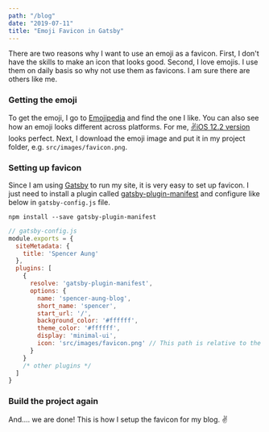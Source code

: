 ```yaml
---
path: "/blog"
date: "2019-07-11"
title: "Emoji Favicon in Gatsby"
---
```


There are two reasons why I want to use an emoji as a favicon. First, I don't have the skills to make an icon that looks good. Second, I love emojis. I use them on daily basis so why not use them as favicons. I am sure there are others like me.

### Getting the emoji

To get the emoji, I go to [Emojipedia](https://emojipedia.org) and find the one I like. You can also see how an emoji looks different across platforms. For me, [✌️iOS 12.2 version](https://emojipedia.org/apple/ios-12.2/victory-hand/) looks perfect. Next, I download the emoji image and put it in my project folder, e.g. `src/images/favicon.png`.

### Setting up favicon

Since I am using [Gatsby](https://www.gatsbyjs.org) to run my site, it is very easy to set up favicon. I just need to install a plugin called [gatsby-plugin-manifest](https://www.npmjs.com/package/gatsby-plugin-manifest) and configure like below in `gatsby-config.js` file.
```shell
npm install --save gatsby-plugin-manifest
```

```javascript
// gatsby-config.js
module.exports = {
  siteMetadata: {
    title: 'Spencer Aung'
  },
  plugins: [
    {
      resolve: 'gatsby-plugin-manifest',
      options: {
        name: 'spencer-aung-blog',
        short_name: 'spencer',
        start_url: '/',
        background_color: '#ffffff',
        theme_color: '#ffffff',
        display: 'minimal-ui',
        icon: 'src/images/favicon.png' // This path is relative to the root of the site.
      }
    }
    /* other plugins */
  ]
}
```

### Build the project again

And.... we are done! This is how I setup the favicon for my blog. ✌️
